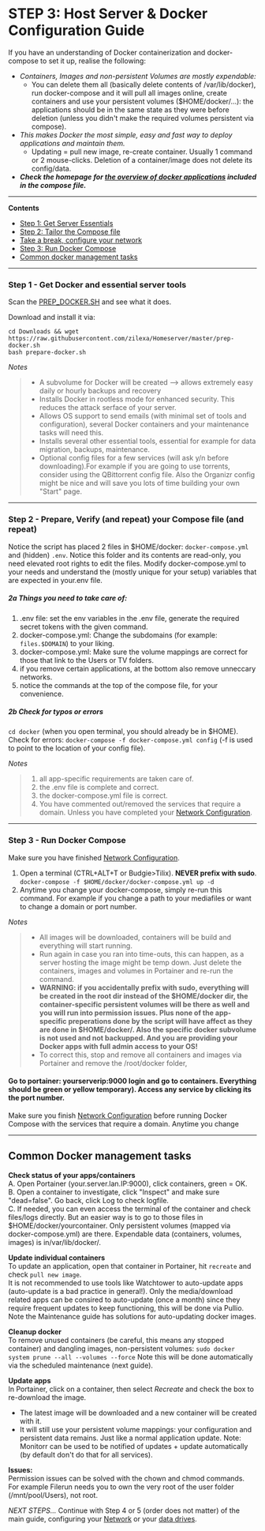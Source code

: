 # STEP 3: Host Server & Docker Configuration Guide

If you have an understanding of Docker containerization and docker-compose to set it up, realise the following:
- _Containers, Images and non-persistent Volumes are mostly expendable:_
  - You can delete them all (basically delete contents of /var/lib/docker), run docker-compose and it will pull all images online, create containers and use your persistent volumes ($HOME/docker/...): the applications should be in the same state as they were before deletion (unless you didn't make the required volumes persistent via compose).
- _This makes Docker the most simple, easy and fast way to deploy applications and maintain them._
  - Updating = pull new image, re-create container. Usually 1 command or 2 mouse-clicks. Deletion of a container/image does not delete its config/data. 
- _**Check the homepage for [the overview of docker applications](https://github.com/zilexa/Homeserver/blob/master/README.md#overview-of-applications-and-services) included in the compose file.**_

***

**Contents**
- [Step 1: Get Server Essentials](https://github.com/zilexa/Homeserver/tree/master/docker#step-1---get-docker-and-essential-server-tools)
- [Step 2: Tailor the Compose file](https://github.com/zilexa/Homeserver/tree/master/docker#step-2---prepare-verify-and-repeat-your-compose-file-and-repeat)
- [Take a break, configure your network](https://github.com/zilexa/Homeserver/blob/master/network-configuration.md)
- [Step 3: Run Docker Compose](https://github.com/zilexa/Homeserver/tree/master/docker#step-3----run-docker-compose)
- [Common docker management tasks](https://github.com/zilexa/Homeserver/blob/master/docker/README.md#common-docker-management-tasks)

***

### Step 1 - Get Docker and essential server tools
Scan the [PREP_DOCKER.SH](https://github.com/zilexa/Homeserver/blob/master/prep-docker.sh) and see what it does. 

Download and install it via: 
```
cd Downloads && wget https://raw.githubusercontent.com/zilexa/Homeserver/master/prep-docker.sh
bash prepare-docker.sh
```
_Notes_
> - A subvolume for Docker will be created --> allows extremely easy daily or hourly backups and recovery
> - Installs Docker in rootless mode for enhanced security. This reduces the attack serface of your server. 
> - Allows OS support to send emails (with minimal set of tools and configuration), several Docker containers and your maintenance tasks will need this.
> - Installs several other essential tools, essential for example for data migration, backups, maintenance.
> - Optional config files for a few services (will ask y/n before downloading).For example if you are going to use torrents, consider using the QBittorrent config file. Also the Organizr config might be nice and will save you lots of time building your own "Start" page.

***

### Step 2 - Prepare, Verify (and repeat) your Compose file (and repeat)
Notice the script has placed 2 files in $HOME/docker: `docker-compose.yml` and (hidden) `.env`. 
Notice this folder and its contents are read-only, you need elevated root rights to edit the files. 
Modify docker-compose.yml to your needs and understand the (mostly unique for your setup) variables that are expected in your.env file.   

##### 2a Things you need to take care of:
1. .env file: set the env variables in the .env file, generate the required secret tokens with the given command.
2. docker-compose.yml: Change the subdomains (for example: `files.$DOMAIN`) to your liking.
3. docker-compose.yml: Make sure the volume mappings are correct for those that link to the Users or TV folders. 
4. if you remove certain applications, at the bottom also remove unneccary networks.
5. notice the commands at the top of the compose file, for your convenience. 


##### 2b Check for typos or errors
`cd docker` (when you open terminal, you should already be in $HOME).
Check for errors: `docker-compose -f docker-compose.yml config` (-f is used to point to the location of your config file). 

_Notes_ 
> 1. all app-specific requirements are taken care of.
> 2. the .env file is complete and correct.
> 3. the docker-compose.yml file is correct. 
> 4. You have commented out/removed the services that require a domain. Unless you have completed your [Network Configuration](https://github.com/zilexa/Homeserver/blob/master/network-configuration.md).

***

### Step 3 -  Run Docker Compose
Make sure you have finished [Network Configuration](https://github.com/zilexa/Homeserver/blob/master/network-configuration.md).

1. Open a terminal (CTRL+ALT+T or Budgie>Tilix). **NEVER prefix with sudo**. `docker-compose -f $HOME/docker/docker-compose.yml up -d`
2. Anytime you change your docker-compose, simply re-run this command. For example if you change a path to your mediafiles or want to change a domain or port number. 

_Notes_
> - All images will be downloaded, containers will be build and everything will start running. 
> - Run again in case you ran into time-outs, this can happen, as a server hosting the image might be temp down. Just delete the containers, images and volumes in Portainer and re-run the command. 
> - **WARNING: if you accidentally prefix with sudo, everything will be created in the root dir instead of the $HOME/docker dir, the container-specific persistent volumes will be there as well and you will run into permission issues. Plus none of the app-specific preperations done by the script will have affect as they are done in $HOME/docker/. Also the specific docker subvolume is not used and not backupped. And you are providing your Docker apps with full admin access to your OS!**
> - To correct this, stop and remove all containers and images via Portainer and remove the /root/docker folder, 

#### Go to portainer: yourserverip:9000 login and go to containers. Everything should be green or yellow temporary). Access any service by clicking its the port number.  
Make sure you finish [Network Configuration](https://github.com/zilexa/Homeserver/blob/master/network-configuration.md) before running Docker Compose with the services that require a domain. Anytime you change 

***

## Common Docker management tasks
**Check status of your apps/containers** \
A. Open Portainer (your.server.lan.IP:9000), click containers, green = OK.  \
B. Open a container to investigate, click "Inspect" and make sure "dead=false". Go back, click Log to check logfile.  \
C. If needed, you can even access the terminal of the container and check files/logs directly. But an easier way is to go to those files in $HOME/docker/yourcontainer. Only persistent volumes (mapped via docker-compose.yml) are there. Expendable data (containers, volumes, images) is in/var/lib/docker/.  

**Update individual containers**  \
To update an application, open that container in Portainer, hit `recreate` and check `pull new image`.  \
It is not recommended to use tools like Watchtower to auto-update apps (auto-update is a bad practice in general!). Only the media/download related apps can be consired to auto-update (once a month) since they require frequent updates to keep functioning, this will be done via Pullio. Note the Maintenance guide has solutions for auto-updating docker images. 

**Cleanup docker**  \
To remove unused containers (be careful, this means any stopped container) and dangling images, non-persistent volumes: 
 `sudo docker system prune --all --volumes --force`
Note this will be done automatically via the scheduled maintenance (next guide). 
 
**Update apps**  \
In Portainer, click on a container, then select _Recreate_ and check the box to re-download the image. 
- The latest image will be downloaded and a new container will be created with it. 
- It will still use your persistent volume mappings: your configuration and persistent data remains. Just like a normal application update. 
Note: Monitorr can be used to be notified of updates + update automatically (by default don't do that for all services).  

**Issues:**  \
Permission issues can be solved with the chown and chmod commands.
For example Filerun needs you to own the very root of the user folder (/mnt/pool/Users), not root. 

_NEXT STEPS..._
Continue with Step 4 or 5 (order does not matter) of the main guide, configuring your [Network](https://github.com/zilexa/Homeserver/blob/master/network-configuration.md) or your [data drives](https://github.com/zilexa/Homeserver/tree/master/filesystem). 
